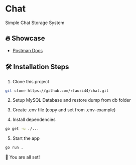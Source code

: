 # Chat

Simple Chat Storage System

## 🔥 Showcase

- [Postman Docs](https://documenter.getpostman.com/view/25042327/2s93eVYaBS)

## 🛠️ Installation Steps

1. Clone this project

```bash
git clone https://github.com/rfauzi44/chat.git
```

2. Setup MySQL Database and restore dump from db folder

3. Create .env file (copy and set from .env-example)

4. Install dependencies

```bash
go get -u ./...
```

5. Start the app

```bash
go run .
```

🌟 You are all set!
